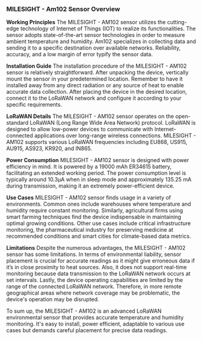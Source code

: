 ### MILESIGHT - Am102 Sensor Overview 

**Working Principles**
The MILESIGHT - AM102 sensor utilizes the cutting-edge technology of Internet of Things (IOT) to realize its functionalities. The sensor adopts state-of-the-art sensor technologies in order to measure ambient temperature and humidity. Am102 specializes in collecting data and sending it to a specific destination over available networks. Reliability, accuracy, and a low margin of error typify the sensor data.

**Installation Guide**
The installation procedure of the MILESIGHT - AM102 sensor is relatively straightforward. After unpacking the device, vertically mount the sensor in your predetermined location. Remember to have it installed away from any direct radiation or any source of heat to enable accurate data collection. After placing the device in the desired location, connect it to the LoRaWAN network and configure it according to your specific requirements.
  
**LoRaWAN Details**
The MILESIGHT - AM102 sensor operates on the open-standard LoRaWAN (Long Range Wide Area Network) protocol. LoRaWAN is designed to allow low-power devices to communicate with Internet-connected applications over long-range wireless connections. MILESIGHT - AM102 supports various LoRaWAN frequencies including EU868, US915, AU915, AS923, KR920, and IN865.

**Power Consumption**
MILESIGHT - AM102 sensor is designed with power efficiency in mind. It is powered by a 19000 mAh ER34615 battery, facilitating an extended working period. The power consumption level is typically around 10.3µA when in sleep mode and approximately 135.25 mA during transmission, making it an extremely power-efficient device.

**Use Cases**
MILESIGHT - AM102 sensor finds usage in a variety of environments. Common ones include warehouses where temperature and humidity require constant monitoring. Similarly, agricultural firms using smart farming techniques find the device indispensable in maintaining optimal growing conditions. Other use cases include critical infrastructure monitoring, the pharmaceutical industry for preserving medicine at recommended conditions and smart cities for climate-based data metrics.

**Limitations**
Despite the numerous advantages, the MILESIGHT - AM102 sensor has some limitations. In terms of environmental liability, sensor placement is crucial for accurate readings as it might give erroneous data if it’s in close proximity to heat sources. Also, it does not support real-time monitoring because data transmission to the LoRaWAN network occurs at set intervals. Lastly, the device operating capabilities are limited by the range of the connected LoRaWAN network. Therefore, in more remote geographical areas where network coverage may be problematic, the device's operation may be disrupted.
 
To sum up, the MILESIGHT - AM102 is an advanced LoRaWAN environmental sensor that provides accurate temperature and humidity monitoring. It's easy to install, power efficient, adaptable to various use cases but demands careful placement for precise data readings.